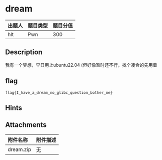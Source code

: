 # dream

| 出题人 | 题目类型 | 题目分值 |
| :--- | :--- | :--- |
| hlt | Pwn | 300 |

## Description

我有一个梦想，早日用上ubuntu22.04
(但好像暂时还不行，找个凑合的先用着

## flag

```
flag{I_have_a_dream_no_glibc_question_bother_me}
```

## Hints



## Attachments

| 附件名称  | 附件描述 |
| :-------- | :------- |
| dream.zip | 无       |
